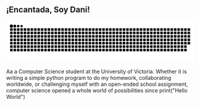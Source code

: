 <!-- 
![Alt text](img/project.png) -->
## ¡Encantada, Soy Dani!



![Alt text](img/grid-snake.svg)


Aa a Computer Science student at the University of Victoria. Whether it is writing a simple python program to do my homework, collaborating worldwide, or challenging myself with an open-ended school assignment, computer science opened a whole world of possibilities since print("Hello World") 




<!--

<picture>
  <source media="(prefers-color-scheme: dark)" srcset="https://raw.githubusercontent.com/danigallegdup/danigallegdup/output/github-contribution-grid-snake-dark.svg">
  <source media="(prefers-color-scheme: light)" srcset="https://raw.githubusercontent.com/danigallegdup/danigallegdup/output/github-contribution-grid-snake.svg">
  <img alt="github contribution grid snake animation" src="https://raw.githubusercontent.com/danigallegdup/danigallegdup/output/github-contribution-grid-snake.svg">
</picture>

_generated with [Platane/snk](https://github.com/Platane/snk)_

**danigallegdup/danigallegdup** is a ✨ _special_ ✨ repository because its `README.md` (this file) appears on your GitHub profile.

Here are some ideas to get you started:

- 🔭 I’m currently working on ...
- 🌱 I’m currently learning ...
- 👯 I’m looking to collaborate on ...
- 🤔 I’m looking for help with ...
- 💬 Ask me about ...
- 📫 How to reach me: ...
- 😄 Pronouns: ...
- ⚡ Fun fact: ...
-->
